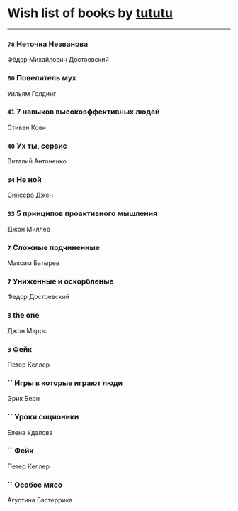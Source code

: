 # Wish list of books by [tututu](http://vk.com/id135685382)
---

### `78` Неточка Незванова
Фёдор Михайлович Достоевский

### `60` Повелитель мух
Уильям Голдинг

### `41` 7 навыков высокоэффективных людей
Стивен Кови

### `40` Ух ты, сервис
Виталий Антоненко

### `34` Не ной
Синсеро Джен

### `33` 5 принципов проактивного мышления
Джон Миллер

### `7` Сложные подчиненные
Максим Батырев

### `7` Униженные и оскорбленые
Федор Достоевский

### `3` the one
Джон Маррс

### `3` Фейк
Петер Келлер

### `` Игры в которые играют люди
Эрик Берн

### `` Уроки соционики
Елена Удалова

### `` Фейк
Петер Келлер

### `` Особое мясо
Агустина Бастеррика

